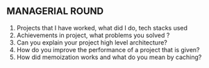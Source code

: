 ## MANAGERIAL ROUND

1. Projects that I have worked, what did I do, tech stacks used
2. Achievements in project, what problems you solved ?
3. Can you explain your project high level architecture?
4. How do you improve the performance of a project that is given?
5. How did memoization works and what do you mean by caching?